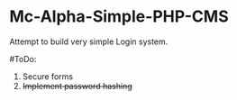 # Mc-Alpha-Simple-PHP-CMS
Attempt to build very simple Login system.

#ToDo:
1. Secure forms
2. ~~Implement password hashing~~